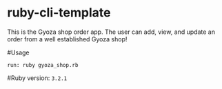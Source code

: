 # ruby-cli-template
  
  This is the Gyoza shop order app. The user can add, view, and update an order from a well established Gyoza shop!
  
#Usage
```
run: ruby gyoza_shop.rb
```
#Ruby version: `3.2.1`
